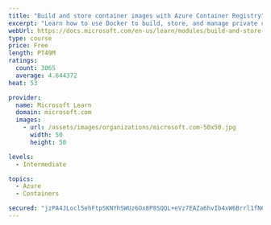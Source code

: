 ```yaml
---
title: "Build and store container images with Azure Container Registry"
excerpt: "Learn how to use Docker to build, store, and manage private container images with the Azure Container Registry."
webUrl: https://docs.microsoft.com/en-us/learn/modules/build-and-store-container-images/
type: course
price: Free
length: PT49M
ratings:
  count: 3065
  average: 4.644372
heat: 53

provider:
  name: Microsoft Learn
  domain: microsoft.com
  images:
    - url: /assets/images/organizations/microsoft.com-50x50.jpg
      width: 50
      height: 50

levels:
  - Intermediate

topics:
  - Azure
  - Containers

secured: "jzPA4JLocl5ehFtpSKNYhSWUz6Ox8P8SQQL+eVz7EAZa6hvIb4xW6Brrl1fN6nX26fVOnLlsq69yhlMR7VxIpYgCLIHOEf5eIHVyRRt6/MyfSgEHQ9s8Fky91kNWLmnJP9PxNqziPYIcH8qcf6sodGCJvkO/iQ8wG+mfqM3t1huiGJ9OrDEPxZTmGz89cDMsMwNg/inV7pIqAUPi1jHri9xkCzOKF/WUFRiiTBgGWHQSZ4tvlUR6evVIX/dC1RopEOMHlovy/aJdcTodHaVKx6LQRkDzJZwU3ru9rnfxErovXOc4N62EmesiaPmaC+tgseY2WSssSNOFdFEj/ENMufs4tfXq+VfKi7MoNGp6E3FCTZp3Ia227wrNmt3jpjEc9+faKXsMwR/DSmreMBmcW2zpbrfYVIU1Pi3parXyKxI=;i38VpnpRXbwyxLWHkFqSiw=="
---
```


